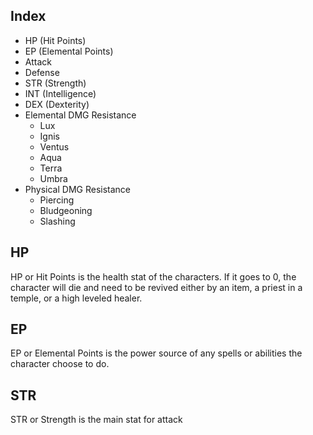 ## Index

- HP (Hit Points)
- EP (Elemental Points)
- Attack
- Defense
- STR (Strength)
- INT (Intelligence)
- DEX (Dexterity)
- Elemental DMG Resistance
	- Lux
	- Ignis
	- Ventus
	- Aqua
	- Terra
	- Umbra
- Physical DMG Resistance
	- Piercing
	- Bludgeoning
	- Slashing

## HP
HP or Hit Points is the health stat of the characters. If it goes to 0, the character will die and need to be revived either by an item, a priest in a temple, or a high leveled healer.

## EP
EP or Elemental Points is the power source of any spells or abilities the character choose to do.

## STR
STR or Strength is the main stat for attack